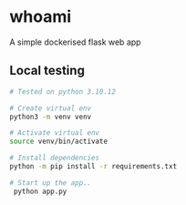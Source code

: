 # whoami
A simple dockerised flask web app 

## Local testing
```bash
# Tested on python 3.10.12

# Create virtual env
python3 -m venv venv

# Activate virtual env
source venv/bin/activate

# Install dependencies
python -m pip install -r requirements.txt

# Start up the app..
 python app.py 

```


